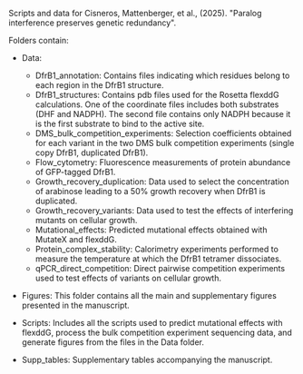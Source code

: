 Scripts and data for Cisneros, Mattenberger, et al., (2025). "Paralog interference preserves genetic redundancy".

Folders contain:
- Data:
  - DfrB1\_annotation: Contains files indicating which residues belong to each region in the DfrB1 structure.
  - DfrB1\_structures: Contains pdb files used for the Rosetta flexddG calculations. One of the coordinate files includes both substrates (DHF and NADPH). The second file contains only NADPH because it is the first substrate to bind to the active site.
  - DMS\_bulk\_competition\_experiments: Selection coefficients obtained for each variant in the two DMS bulk competition experiments (single copy DfrB1, duplicated DfrB1).
  - Flow\_cytometry: Fluorescence measurements of protein abundance of GFP-tagged DfrB1.
  - Growth\_recovery\_duplication: Data used to select the concentration of arabinose leading to a 50% growth recovery when DfrB1 is duplicated.
  - Growth\_recovery\_variants: Data used to test the effects of interfering mutants on cellular growth.
  - Mutational\_effects: Predicted mutational effects obtained with MutateX and flexddG.
  - Protein\_complex\_stability: Calorimetry experiments performed to measure the temperature at which the DfrB1 tetramer dissociates.
  - qPCR\_direct\_competition: Direct pairwise competition experiments used to test effects of variants on cellular growth.
	
- Figures: This folder contains all the main and supplementary figures presented in the manuscript.

- Scripts: Includes all the scripts used to predict mutational effects with flexddG, process the bulk competition experiment sequencing data, and generate figures from the files in the Data folder.

- Supp_tables: Supplementary tables accompanying the manuscript.

